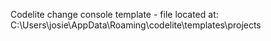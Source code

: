 Codelite change console template - file located at:
C:\Users\josie\AppData\Roaming\codelite\templates\projects